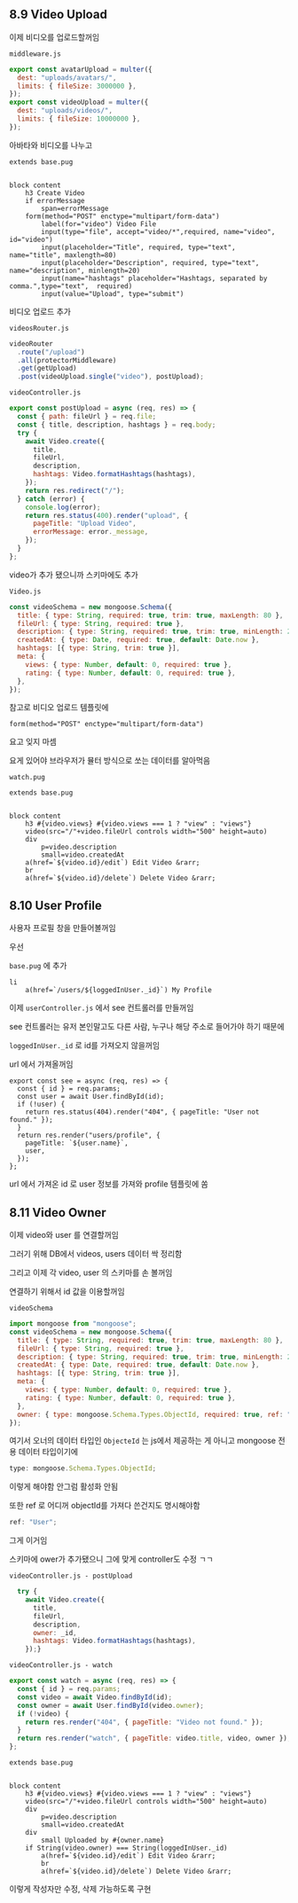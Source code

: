 ## 8.9 Video Upload

이제 비디오를 업로드할꺼임

`middleware.js`

```js
export const avatarUpload = multer({
  dest: "uploads/avatars/",
  limits: { fileSize: 3000000 },
});
export const videoUpload = multer({
  dest: "uploads/videos/",
  limits: { fileSize: 10000000 },
});
```

아바타와 비디오를 나누고

```pug
extends base.pug


block content
    h3 Create Video
    if errorMessage
        span=errorMessage
    form(method="POST" enctype="multipart/form-data")
        label(for="video") Video File
        input(type="file", accept="video/*",required, name="video", id="video")
        input(placeholder="Title", required, type="text", name="title", maxlength=80)
        input(placeholder="Description", required, type="text", name="description", minlength=20)
        input(name="hashtags" placeholder="Hashtags, separated by comma.",type="text",  required)
        input(value="Upload", type="submit")
```

비디오 업로드 추가

`videosRouter.js`

```js
videoRouter
  .route("/upload")
  .all(protectorMiddleware)
  .get(getUpload)
  .post(videoUpload.single("video"), postUpload);
```

`videoController.js`

```js
export const postUpload = async (req, res) => {
  const { path: fileUrl } = req.file;
  const { title, description, hashtags } = req.body;
  try {
    await Video.create({
      title,
      fileUrl,
      description,
      hashtags: Video.formatHashtags(hashtags),
    });
    return res.redirect("/");
  } catch (error) {
    console.log(error);
    return res.status(400).render("upload", {
      pageTitle: "Upload Video",
      errorMessage: error._message,
    });
  }
};
```

video가 추가 됐으니까 스키마에도 추가

`Video.js`

```js
const videoSchema = new mongoose.Schema({
  title: { type: String, required: true, trim: true, maxLength: 80 },
  fileUrl: { type: String, required: true },
  description: { type: String, required: true, trim: true, minLength: 20 },
  createdAt: { type: Date, required: true, default: Date.now },
  hashtags: [{ type: String, trim: true }],
  meta: {
    views: { type: Number, default: 0, required: true },
    rating: { type: Number, default: 0, required: true },
  },
});
```

참고로 비디오 업로드 템플릿에

`form(method="POST" enctype="multipart/form-data")`

요고 잊지 마셈

요게 있어야 브라우저가 뮬터 방식으로 쏘는 데이터를 알아먹음

`watch.pug`

```pug
extends base.pug


block content
    h3 #{video.views} #{video.views === 1 ? "view" : "views"}
    video(src="/"+video.fileUrl controls width="500" height=auto)
    div
        p=video.description
        small=video.createdAt
    a(href=`${video.id}/edit`) Edit Video &rarr;
    br
    a(href=`${video.id}/delete`) Delete Video &rarr;
```

## 8.10 User Profile

사용자 프로필 창을 만들어볼꺼임

우선

`base.pug` 에 추가

```pug
li
    a(href=`/users/${loggedInUser._id}`) My Profile
```

이제 `userController.js` 에서 see 컨트롤러를 만들꺼임

see 컨트롤러는 유저 본인말고도 다른 사람, 누구나 해당 주소로 들어가야 하기 때문에

`loggedInUser._id` 로 id를 가져오지 않을꺼임

url 에서 가져올꺼임

```JS
export const see = async (req, res) => {
  const { id } = req.params;
  const user = await User.findById(id);
  if (!user) {
    return res.status(404).render("404", { pageTitle: "User not found." });
  }
  return res.render("users/profile", {
    pageTitle: `${user.name}`,
    user,
  });
};

```

url 에서 가져온 id 로 user 정보를 가져와 profile 템플릿에 쏨

## 8.11 Video Owner

이제 video와 user 를 연결할꺼임

그러기 위해 DB에서 videos, users 데이터 싹 정리함

그리고 이제 각 video, user 의 스키마를 손 볼꺼임

연결하기 위해서 id 값을 이용할꺼임

`videoSchema `

```js
import mongoose from "mongoose";
const videoSchema = new mongoose.Schema({
  title: { type: String, required: true, trim: true, maxLength: 80 },
  fileUrl: { type: String, required: true },
  description: { type: String, required: true, trim: true, minLength: 20 },
  createdAt: { type: Date, required: true, default: Date.now },
  hashtags: [{ type: String, trim: true }],
  meta: {
    views: { type: Number, default: 0, required: true },
    rating: { type: Number, default: 0, required: true },
  },
  owner: { type: mongoose.Schema.Types.ObjectId, required: true, ref: "User" },
});
```

여기서 오너의 데이터 타입인 `ObjecteId` 는 js에서 제공하는 게 아니고 mongoose 전용 데이터 타입이기에

```js
type: mongoose.Schema.Types.ObjectId;
```

이렇게 해야함 안그럼 활성화 안됨

또한 ref 로 어디꺼 objectId를 가져다 쓴건지도 명시해야함

```js
ref: "User";
```

그게 이거임

스키마에 ower가 추가됐으니 그에 맞게 controller도 수정 ㄱㄱ

`videoController.js - postUpload`

```js
  try {
    await Video.create({
      title,
      fileUrl,
      description,
      owner: _id,
      hashtags: Video.formatHashtags(hashtags),
    });}
```

`videoController.js - watch`

```js
export const watch = async (req, res) => {
  const { id } = req.params;
  const video = await Video.findById(id);
  const owner = await User.findById(video.owner);
  if (!video) {
    return res.render("404", { pageTitle: "Video not found." });
  }
  return res.render("watch", { pageTitle: video.title, video, owner });
};
```

```pug
extends base.pug


block content
    h3 #{video.views} #{video.views === 1 ? "view" : "views"}
    video(src="/"+video.fileUrl controls width="500" height=auto)
    div
        p=video.description
        small=video.createdAt
    div
        small Uploaded by #{owner.name}
    if String(video.owner) === String(loggedInUser._id)
        a(href=`${video.id}/edit`) Edit Video &rarr;
        br
        a(href=`${video.id}/delete`) Delete Video &rarr;
```

이렇게 작성자만 수정, 삭제 가능하도록 구현
